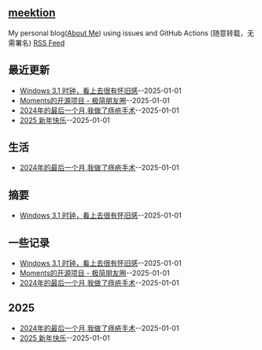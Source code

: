 ## [meektion](https://meektion.github.io/)
My personal blog([About Me](https://github.com/meektion/meektion.githun.io/issues/10)) using issues and GitHub Actions (随意转载，无需署名)
[RSS Feed](https://raw.githubusercontent.com/meektion/meektion.github.io/master/feed.xml)

## 最近更新
- [Windows 3.1 时钟，看上去很有怀旧感](https://github.com/meektion/meektion.github.io/issues/10)--2025-01-01
- [Moments的开源项目 - 极简朋友圈](https://github.com/meektion/meektion.github.io/issues/9)--2025-01-01
- [2024年的最后一个月,我做了痔疮手术](https://github.com/meektion/meektion.github.io/issues/8)--2025-01-01
- [2025 新年快乐](https://github.com/meektion/meektion.github.io/issues/7)--2025-01-01
## 生活
- [2024年的最后一个月,我做了痔疮手术](https://github.com/meektion/meektion.github.io/issues/8)--2025-01-01
## 摘要
- [Windows 3.1 时钟，看上去很有怀旧感](https://github.com/meektion/meektion.github.io/issues/10)--2025-01-01
## 一些记录
- [Windows 3.1 时钟，看上去很有怀旧感](https://github.com/meektion/meektion.github.io/issues/10)--2025-01-01
- [Moments的开源项目 - 极简朋友圈](https://github.com/meektion/meektion.github.io/issues/9)--2025-01-01
- [2024年的最后一个月,我做了痔疮手术](https://github.com/meektion/meektion.github.io/issues/8)--2025-01-01
## 2025
- [2024年的最后一个月,我做了痔疮手术](https://github.com/meektion/meektion.github.io/issues/8)--2025-01-01
- [2025 新年快乐](https://github.com/meektion/meektion.github.io/issues/7)--2025-01-01

